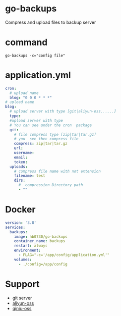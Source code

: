# go-backups

Compress and upload files to backup server

# command

`go-backups -c="config file"`

# application.yml

```yaml
cron:
  # upload name
  blog: "0 0 0 * * *"
# upload name
blog:
  # upload server with type [git|aliyun-oss......]
  type:
  #upload server with type  
  # You can see under the cron  package
  git:
    # file compress type [zip|tar|tar.gz]
    # you  see then compress file
    compress: zip|tar|tar.gz
    url:
    username:
    email:
    token:
  uploads:
    # compress file name with not extension
    filename: test
    dirs:
      #  compression Directory path
      - ""
```

# Docker

```yaml
version: '3.8'
services:
  backups:
    image: hb0730/go-backups
    container_name: backups
    restart: always
    environment:
      - FLAG="-c='/app/config/application.yml'"
    volumes:
      - ./config=/app/config
```

# Support

* git server
* [aliyun-oss](https://www.aliyun.com/product/oss)
* [qiniu-oss](https://www.qiniu.com/products/kodo)
